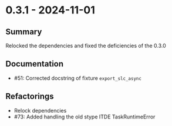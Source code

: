 # 0.3.1 - 2024-11-01

## Summary

Relocked the dependencies and fixed the deficiencies of the 0.3.0

## Documentation

* #51: Corrected docstring of fixture `export_slc_async`

## Refactorings

* Relock dependencies
* #73: Added handling the old stype ITDE TaskRuntimeError
